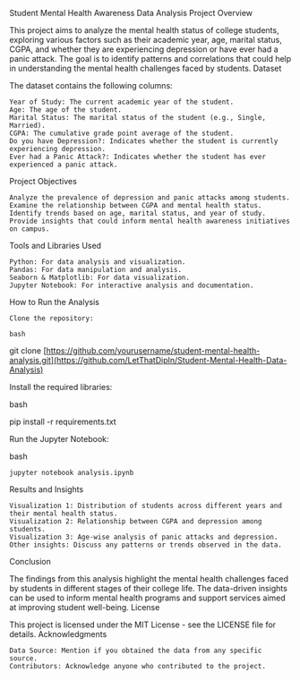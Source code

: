 Student Mental Health Awareness Data Analysis
Project Overview

This project aims to analyze the mental health status of college students, exploring various factors such as their academic year, age, marital status, CGPA, and whether they are experiencing depression or have ever had a panic attack. The goal is to identify patterns and correlations that could help in understanding the mental health challenges faced by students.
Dataset

The dataset contains the following columns:

    Year of Study: The current academic year of the student.
    Age: The age of the student.
    Marital Status: The marital status of the student (e.g., Single, Married).
    CGPA: The cumulative grade point average of the student.
    Do you have Depression?: Indicates whether the student is currently experiencing depression.
    Ever had a Panic Attack?: Indicates whether the student has ever experienced a panic attack.

Project Objectives

    Analyze the prevalence of depression and panic attacks among students.
    Examine the relationship between CGPA and mental health status.
    Identify trends based on age, marital status, and year of study.
    Provide insights that could inform mental health awareness initiatives on campus.

Tools and Libraries Used

    Python: For data analysis and visualization.
    Pandas: For data manipulation and analysis.
    Seaborn & Matplotlib: For data visualization.
    Jupyter Notebook: For interactive analysis and documentation.

How to Run the Analysis

    Clone the repository:

    bash

git clone [https://github.com/yourusername/student-mental-health-analysis.git](https://github.com/LetThatDipIn/Student-Mental-Health-Data-Analysis)

Install the required libraries:

bash

pip install -r requirements.txt

Run the Jupyter Notebook:

bash

    jupyter notebook analysis.ipynb

Results and Insights

    Visualization 1: Distribution of students across different years and their mental health status.
    Visualization 2: Relationship between CGPA and depression among students.
    Visualization 3: Age-wise analysis of panic attacks and depression.
    Other insights: Discuss any patterns or trends observed in the data.

Conclusion

The findings from this analysis highlight the mental health challenges faced by students in different stages of their college life. The data-driven insights can be used to inform mental health programs and support services aimed at improving student well-being.
License

This project is licensed under the MIT License - see the LICENSE file for details.
Acknowledgments

    Data Source: Mention if you obtained the data from any specific source.
    Contributors: Acknowledge anyone who contributed to the project.
